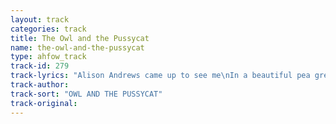 ```yaml
---
layout: track
categories: track
title: The Owl and the Pussycat
name: the-owl-and-the-pussycat
type: ahfow_track
track-id: 279
track-lyrics: "Alison Andrews came up to see me\nIn a beautiful pea green coat\nShe took my pulse, she brought me pills\nWrapped up in a 5-dollar note\nAnd hand in hand on the edge of the sand\nwe danced by the light of the moon\n \nWe drove away for a year and a day\nTo the land, where the bong tree grows\nThere in the wood a piggy-wig stood\nWith a ring at the end of his nose\nHand in hand on the edge of the sand\nWe danced by the light of the moon"
track-author: 
track-sort: "OWL AND THE PUSSYCAT"
track-original: 
---
```

